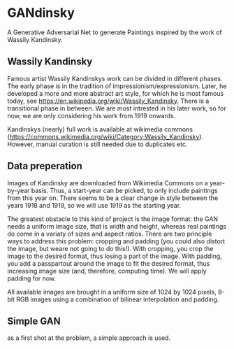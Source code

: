 # GANdinsky
A Generative Adversarial Net to generate Paintings inspired by the work of Wassily Kandinsky. 

## Wassily Kandinsky
Famous artist Wassily Kandinskys work can be divided in different phases. The early phase is in the tradition of impressionism/expressionism. Later, he developed a more and more abstract art style, for which he is most famous today, see https://en.wikipedia.org/wiki/Wassily_Kandinsky. There is a transitional phase in between. We are most intrested in his later work, so for now, we are only considering his work from 1919 onwards. 

Kandinskys (nearly) full work is available at wikimedia commons (https://commons.wikimedia.org/wiki/Category:Wassily_Kandinsky). However, manual curation is still needed due to duplicates etc. 

## Data preperation
Images of Kandinsky are downloaded from Wikimedia Commons on a year-by-year basis. Thus, a start-year can be picked, to only include paintings from this year on. There seems to be a clear change in style between the years 1918 and 1919, so we will use 1919 as the starting year. 

The greatest obstacle to this kind of project is the image format: the GAN needs a uniform image size, that is width and height, whereas real paintings do come in a variaty of sizes and aspect ratios. There are two principle ways to address this problem: cropping and padding (you could also distort the image, but weare not going to do this!). With cropping, you crop the image to the desired format, thus losing a part of the image. With padding, you add a passpartout around the image to fit the desired format, thus increasing image size (and, therefore, computing time). We will apply padding for now. 

All available images are brought in a uniform size of 1024 by 1024 pixels, 8-bit RGB images using a combination of bilinear interpolation and padding.

## Simple GAN
as a first shot at the problem, a simple approach is used. 